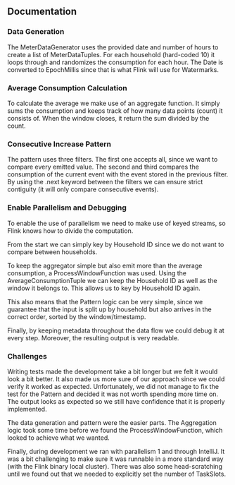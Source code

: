 ## Documentation

### Data Generation
The MeterDataGenerator uses the provided date and number of hours to create a list of MeterDataTuples.
For each household (hard-coded 10) it loops through and randomizes the consumption for each hour.
The Date is converted to EpochMillis since that is what Flink will use for Watermarks.

### Average Consumption Calculation
To calculate the average we make use of an aggregate function.
It simply sums the consumption and keeps track of how many data points (count) it consists of.
When the window closes, it return the sum divided by the count.

### Consecutive Increase Pattern
The pattern uses three filters.
The first one accepts all, since we want to compare every emitted value.
The second and third compares the consumption of the current event with the event stored in the previous filter.
By using the .next keyword between the filters we can ensure strict contiguity (it will only compare consecutive events).

### Enable Parallelism and Debugging
To enable the use of parallelism we need to make use of keyed streams, so Flink knows how to divide the computation.

From the start we can simply key by Household ID since we do not want to compare between households.

To keep the aggregator simple but also emit more than the average consumption, a ProcessWindowFunction was used.
Using the AverageConsumptionTuple we can keep the Household ID as well as the window it belongs to. This allows us to key by Household ID again.

This also means that the Pattern logic can be very simple, since we guarantee that the input is split up by household but also arrives in the correct order,
sorted by the window/timestamp.

Finally, by keeping metadata throughout the data flow we could debug it at every step. Moreover, the resulting output is very readable.

### Challenges
Writing tests made the development take a bit longer but we felt it would look a bit better. It also made us more sure of our approach since we could verify 
it worked as expected. Unfortunately, we did not manage to fix the test for the Pattern and decided it was not worth spending more time on.
The output looks as expected so we still have confidence that it is properly implemented.

The data generation and pattern were the easier parts. The Aggregation logic took some time before we found the ProcessWindowFunction, which looked to achieve what we wanted.

Finally, during development we ran with parallelism 1 and through IntelliJ. It was a bit challenging to make sure it was runnable in a more
standard way (with the Flink binary local cluster). There was also some head-scratching until we found out that we needed to explicitly set the number 
of TaskSlots.

